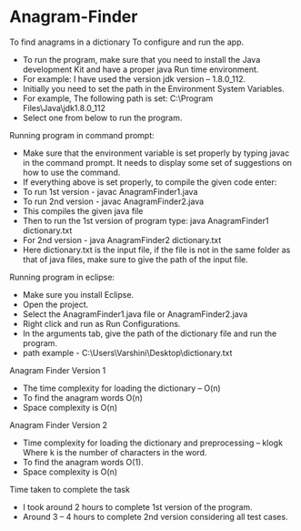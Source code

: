 # Anagram-Finder
To find anagrams in a dictionary
To configure and run the app.
-	To run the program, make sure that you need to install the Java development Kit and have a proper java Run time environment.
-	For example: I have used the version jdk version – 1.8.0_112.
-	Initially you need to set the path in the Environment System Variables.
-	For example, 
The following path is set: C:\Program Files\Java\jdk1.8.0_112
-	Select one from below to run the program.

Running program in command prompt:
-	Make sure that the environment variable is set properly by typing javac in the command prompt. It needs to display some set of suggestions on how to use the command.
-	If everything above is set properly, to compile the given code enter:
-	To run 1st version - javac AnagramFinder1.java
-	To run 2nd version - javac AnagramFinder2.java
-	This compiles the given java file
-	Then to run the 1st version of program type:  java AnagramFinder1 dictionary.txt
-	For 2nd version - java AnagramFinder2 dictionary.txt
-	Here dictionary.txt is the input file, if the file is not in the same folder as that of java files, make sure to give the path of the input file.

Running program in eclipse:
-	Make sure you install Eclipse.
-	Open the project.
-	Select the AnagramFinder1.java file or AnagramFinder2.java
-	Right click and run as Run Configurations.
-	In the arguments tab, give the path of the dictionary file and run the program.
-	path example - C:\Users\Varshini\Desktop\dictionary.txt

Anagram Finder Version 1
-	The time complexity for loading the dictionary – O(n) 
-	To find the anagram words O(n)
-	Space complexity is O(n)

Anagram Finder Version 2
-	Time complexity for loading the dictionary and preprocessing – klogk
Where k is the number of characters in the word. 
-	To find the anagram words O(1).
-	Space complexity is O(n)

Time taken to complete the task
-	I took around 2 hours to complete 1st version of the program.
-	Around 3 – 4 hours to complete 2nd version considering all test cases.

